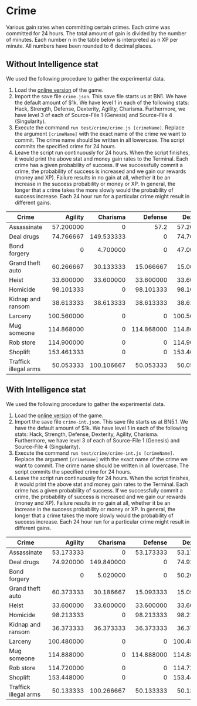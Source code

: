 # Crime

Various gain rates when committing certain crimes. Each crime was committed for
24 hours. The total amount of gain is divided by the number of minutes. Each
number n in the table below is interpreted as n XP per minute. All numbers have
been rounded to 6 decimal places.

## Without Intelligence stat

We used the following procedure to gather the experimental data.

1. Load the [online version](https://danielyxie.github.io/bitburner/) of the
   game.
1. Import the save file `crime.json`. This save file starts us at BN1. We have
   the default amount of $1k. We have level 1 in each of the following stats:
   Hack, Strength, Defense, Dexterity, Agility, Charisma. Furthermore, we have
   level 3 of each of Source-File 1 (Genesis) and Source-File 4 (Singularity).
1. Execute the command `run test/crime/crime.js [crimeName]`. Replace the
   argument `[crimeName]` with the exact name of the crime we want to commit.
   The crime name should be written in all lowercase. The script commits the
   specified crime for 24 hours.
1. Leave the script run continuously for 24 hours. When the script finishes, it
   would print the above stat and money gain rates to the Terminal. Each crime
   has a given probability of success. If we successfully commit a crime, the
   probability of success is increased and we gain our rewards (money and XP).
   Failure results in no gain at all, whether it be an increase in the success
   probability or money or XP. In general, the longer that a crime takes the
   more slowly would the probability of success increase. Each 24 hour run for a
   particular crime might result in different gains.

| Crime                 |    Agility |   Charisma |    Defense |  Dexterity |      Hack |      Karma |      Money |  Strength |
| --------------------- | ---------: | ---------: | ---------: | ---------: | --------: | ---------: | ---------: | --------: |
| Assassinate           |  57.200000 |          0 |       57.2 |  57.200000 |         0 |  -0.744792 |  501333.33 |      57.2 |
| Deal drugs            |  74.766667 | 149.533333 |          0 |  74.766667 |         0 |  -2.920573 |  889066.67 |         0 |
| Bond forgery          |          0 |   4.700000 |          0 |  47.000000 | 31.333333 |  -0.012240 |  556000.00 |         0 |
| Grand theft auto      |  60.266667 |  30.133333 |  15.066667 |  15.066667 |         0 |  -1.471354 |  291555.56 | 15.066667 |
| Heist                 |  33.600000 |  33.600000 |  33.600000 |  33.600000 | 33.600000 |  -0.437500 |  853333.33 | 33.600000 |
| Homicide              |  98.101333 |          0 |  98.101333 |  98.101333 |         0 | -57.481250 | 1087520.00 | 98.101333 |
| Kidnap and ransom     |  38.613333 |  38.613333 |  38.613333 |  38.613333 |         0 |  -1.131250 |  390400.00 | 38.613333 |
| Larceny               | 100.560000 |          0 |          0 | 100.560000 | 75.420000 |  -0.982031 |  666311.11 |         0 |
| Mug someone           | 114.868000 |          0 | 114.868000 | 114.868000 |         0 |  -3.739193 |  688544.00 | 114.86800 |
| Rob store             | 114.900000 |          0 |          0 | 114.900000 | 76.600000 |  -0.498698 |  510222.22 |         0 |
| Shoplift              | 153.461333 |          0 |          0 | 153.461333 |         0 |  -2.997292 |  575306.67 |         0 |
| Traffick illegal arms |  50.053333 | 100.106667 |  50.053333 |  50.053333 |         0 |  -0.977604 |  617066.67 | 50.053333 |

## With Intelligence stat

We used the following procedure to gather the experimental data.

1. Load the [online version](https://danielyxie.github.io/bitburner/) of the
   game.
1. Import the save file `crime-int.json`. This save file starts us at BN5.1. We
   have the default amount of $1k. We have level 1 in each of the following
   stats: Hack, Strength, Defense, Dexterity, Agility, Charisma. Furthermore, we
   have level 3 of each of Source-File 1 (Genesis) and Source-File 4
   (Singularity).
1. Execute the command `run test/crime/crime-int.js [crimeName]`. Replace the
   argument `[crimeName]` with the exact name of the crime we want to commit.
   The crime name should be written in all lowercase. The script commits the
   specified crime for 24 hours.
1. Leave the script run continuously for 24 hours. When the script finishes, it
   would print the above stat and money gain rates to the Terminal. Each crime
   has a given probability of success. If we successfully commit a crime, the
   probability of success is increased and we gain our rewards (money and XP).
   Failure results in no gain at all, whether it be an increase in the success
   probability or money or XP. In general, the longer that a crime takes the
   more slowly would the probability of success increase. Each 24 hour run for a
   particular crime might result in different gains.

| Crime                 |    Agility |   Charisma |    Defense |  Dexterity |      Hack | Intelligence |      Karma |     Money |   Strength |
| --------------------- | ---------: | ---------: | ---------: | ---------: | --------: | -----------: | ---------: | --------: | ---------: |
| Assassinate           |  53.173333 |          0 |  53.173333 |  53.173333 |         0 |     0.167014 |  -0.692361 | 197333.33 |  53.173333 |
| Deal drugs            |  74.920000 | 149.840000 |          0 |  74.920000 |         0 |            0 |  -2.926563 | 445760.00 |          0 |
| Bond forgery          |          0 |   5.020000 |          0 |  50.200000 | 33.466667 |     0.645833 |  -0.013073 | 310000.00 |          0 |
| Grand theft auto      |  60.373333 |  30.186667 |  15.093333 |  15.093333 |         0 |     0.228889 |  -1.473958 | 146488.89 |  15.093333 |
| Heist                 |  33.600000 |  33.600000 |  33.600000 |  33.600000 | 33.600000 |     0.072222 |  -0.437500 | 426666.67 |  33.600000 |
| Homicide              |  98.213333 |          0 |  98.213333 |  98.213333 |         0 |            0 | -57.546875 | 544600.00 |  98.213333 |
| Kidnap and ransom     |  36.373333 |  36.373333 |  36.373333 |  36.373333 |         0 |     0.182361 |  -1.065625 | 161600.00 |  36.373333 |
| Larceny               | 100.480000 |          0 |          0 | 100.480000 | 75.360000 |        0.975 |  -0.981250 | 332800.00 |          0 |
| Mug someone           | 114.888000 |          0 | 114.888000 | 114.888000 |         0 |            0 |  -3.739844 | 344352.00 | 114.888000 |
| Rob store             | 114.720000 |          0 |          0 | 114.720000 | 76.480000 |     0.745833 |  -0.497917 | 254577.78 |          0 |
| Shoplift              | 153.448000 |          0 |          0 | 153.448000 |         0 |            0 |  -2.997031 | 287620.00 |          0 |
| Traffick illegal arms |  50.133333 | 100.266667 |  50.133333 |  50.133333 |         0 |            0 |  -0.979167 | 309333.33 |  50.133333 |
